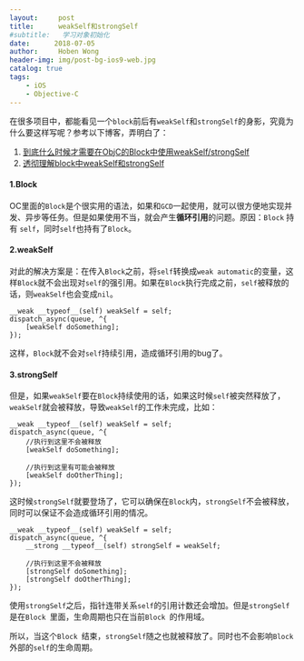 ```yaml
---
layout:     post
title:      weakSelf和strongSelf
#subtitle:   学习对象初始化
date:      2018-07-05
author:     Hoben Wong
header-img: img/post-bg-ios9-web.jpg
catalog: true
tags:
    - iOS
    - Objective-C
---
```

在很多项目中，都能看见一个`block`前后有`weakSelf`和`strongSelf`的身影，究竟为什么要这样写呢？参考以下博客，弄明白了：
1. [到底什么时候才需要在ObjC的Block中使用weakSelf/strongSelf](http://blog.lessfun.com/blog/2014/11/22/when-should-use-weakself-and-strongself-in-objc-block/)
2. [透彻理解block中weakSelf和strongSelf](https://www.jianshu.com/p/ae4f84e289b9)

#### 1.Block
OC里面的`Block`是个很实用的语法，如果和`GCD`一起使用，就可以很方便地实现并发、异步等任务。但是如果使用不当，就会产生**循环引用**的问题。原因：`Block` 持有 `self`，同时`self`也持有了`Block`。
#### 2.weakSelf
对此的解决方案是：在传入`Block`之前，将`self`转换成`weak automatic`的变量，这样`Block`就不会出现对`self`的强引用。如果在`Block`执行完成之前，`self`被释放的话，则`weakSelf`也会变成`nil`。
```
__weak __typeof__(self) weakSelf = self;
dispatch_async(queue, ^{
    [weakSelf doSomething];
});
```
这样，`Block`就不会对`self`持续引用，造成循环引用的bug了。
#### 3.strongSelf
但是，如果`weakSelf`要在`Block`持续使用的话，如果这时候`self`被突然释放了，`weakSelf`就会被释放，导致`weakSelf`的工作未完成，比如：
```
__weak __typeof__(self) weakSelf = self;
dispatch_async(queue, ^{
    //执行到这里不会被释放
    [weakSelf doSomething];

    //执行到这里有可能会被释放
    [weakSelf doOtherThing];
});
```
这时候`strongSelf`就要登场了，它可以确保在`Block`内，`strongSelf`不会被释放，同时可以保证不会造成循环引用的情况。
```
__weak __typeof__(self) weakSelf = self;
dispatch_async(queue, ^{
    __strong __typeof__(self) strongSelf = weakSelf;    

    //执行到这里不会被释放
    [strongSelf doSomething];
    [strongSelf doOtherThing];
});
```
使用`strongSelf`之后，指针连带关系`self`的引用计数还会增加。但是`strongSelf`是在`Block `里面，生命周期也只在当前`Block `的作用域。

所以，当这个`Block `结束，`strongSelf`随之也就被释放了。同时也不会影响`Block `外部的`self`的生命周期。
